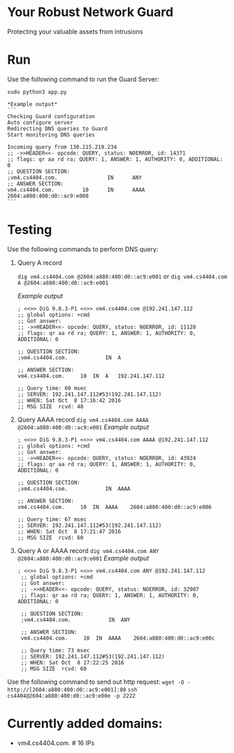 # Your Robust Network Guard
Protecting your valuable assets from intrusions

Run
===
Use the following command to run the Guard Server:

```sudo python3 app.py```

    *Example output*    
    ```
    Checking Guard configuration
    Auto configure server
    Redirecting DNS queries to Guard
    Start monitoring DNS queries
    
    Incoming query from 130.215.219.234
    ;; ->>HEADER<<- opcode: QUERY, status: NOERROR, id: 14371
    ;; flags: qr aa rd ra; QUERY: 1, ANSWER: 1, AUTHORITY: 0, ADDITIONAL: 0
    ;; QUESTION SECTION:
    ;vm4.cs4404.com.                IN      ANY
    ;; ANSWER SECTION:
    vm4.cs4404.com.         10      IN      AAAA    2604:a880:400:d0::ac9:e008
    ```

Testing
===
Use the following commands to perform DNS query:

1. Query A record

    ```dig vm4.cs4404.com @2604:a880:400:d0::ac9:e001```
    or
    ```dig vm4.cs4404.com A @2604:a880:400:d0::ac9:e001```

    *Example output*
    ```
    ; <<>> DiG 9.8.3-P1 <<>> vm4.cs4404.com @192.241.147.112
    ;; global options: +cmd
    ;; Got answer:
    ;; ->>HEADER<<- opcode: QUERY, status: NOERROR, id: 11128
    ;; flags: qr aa rd ra; QUERY: 1, ANSWER: 1, AUTHORITY: 0, ADDITIONAL: 0
    
    ;; QUESTION SECTION:
    ;vm4.cs4404.com.			IN	A
    
    ;; ANSWER SECTION:
    vm4.cs4404.com.		10	IN	A	192.241.147.112
    
    ;; Query time: 60 msec
    ;; SERVER: 192.241.147.112#53(192.241.147.112)
    ;; WHEN: Sat Oct  8 17:16:42 2016
    ;; MSG SIZE  rcvd: 48
    ```
2. Query AAAA record
    ```dig vm4.cs4404.com AAAA @2604:a880:400:d0::ac9:e001```
    *Example output*
    ```
    ; <<>> DiG 9.8.3-P1 <<>> vm4.cs4404.com AAAA @192.241.147.112
    ;; global options: +cmd
    ;; Got answer:
    ;; ->>HEADER<<- opcode: QUERY, status: NOERROR, id: 43924
    ;; flags: qr aa rd ra; QUERY: 1, ANSWER: 1, AUTHORITY: 0, ADDITIONAL: 0
    
    ;; QUESTION SECTION:
    ;vm4.cs4404.com.			IN	AAAA
    
    ;; ANSWER SECTION:
    vm4.cs4404.com.		10	IN	AAAA	2604:a880:400:d0::ac9:e006
    
    ;; Query time: 67 msec
    ;; SERVER: 192.241.147.112#53(192.241.147.112)
    ;; WHEN: Sat Oct  8 17:21:47 2016
    ;; MSG SIZE  rcvd: 60
    ```
2. Query A or AAAA record
```dig vm4.cs4404.com ANY @2604:a880:400:d0::ac9:e001```
   *Example output*
   ```
   ; <<>> DiG 9.8.3-P1 <<>> vm4.cs4404.com ANY @192.241.147.112
    ;; global options: +cmd
    ;; Got answer:
    ;; ->>HEADER<<- opcode: QUERY, status: NOERROR, id: 32907
    ;; flags: qr aa rd ra; QUERY: 1, ANSWER: 1, AUTHORITY: 0, ADDITIONAL: 0
    
    ;; QUESTION SECTION:
    ;vm4.cs4404.com.			IN	ANY
    
    ;; ANSWER SECTION:
    vm4.cs4404.com.		10	IN	AAAA	2604:a880:400:d0::ac9:e00c
    
    ;; Query time: 73 msec
    ;; SERVER: 192.241.147.112#53(192.241.147.112)
    ;; WHEN: Sat Oct  8 17:22:25 2016
    ;; MSG SIZE  rcvd: 60
   ```

Use the following command to send out http request:
```wget -O - http://[2604:a880:400:d0::ac9:e001]:80```
```ssh cs4404@2604:a880:400:d0::ac9:e00e -p 2222```

# Currently added domains:
 - vm4.cs4404.com. # 16 IPs